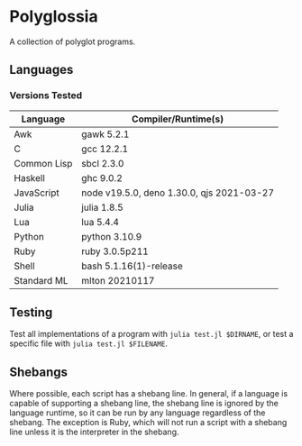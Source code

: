 # Polyglossia

A collection of polyglot programs.

## Languages

### Versions Tested

| Language    | Compiler/Runtime(s)
| -           | -
| Awk         | gawk 5.2.1
| C           | gcc 12.2.1
| Common Lisp | sbcl 2.3.0
| Haskell     | ghc 9.0.2
| JavaScript  | node v19.5.0, deno 1.30.0, qjs 2021-03-27
| Julia       | julia 1.8.5
| Lua         | lua 5.4.4
| Python      | python 3.10.9
| Ruby        | ruby 3.0.5p211
| Shell       | bash 5.1.16(1)-release
| Standard ML | mlton 20210117

## Testing

Test all implementations of a program with `julia test.jl $DIRNAME`, or
test a specific file with `julia test.jl $FILENAME`.

## Shebangs

Where possible, each script has a shebang line. In general, if a language is
capable of supporting a shebang line, the shebang line is ignored by the
language runtime, so it can be run by any language regardless of the shebang.
The exception is Ruby, which will not run a script with a shebang line unless
it is the interpreter in the shebang.
